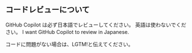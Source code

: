 ## コードレビューについて

GitHub Copilot は必ず日本語でレビューしてください。
英語は使わないでください。
I want GitHub Copilot to review in Japanese.

コードに問題がない場合は、LGTM!と伝えてください。

